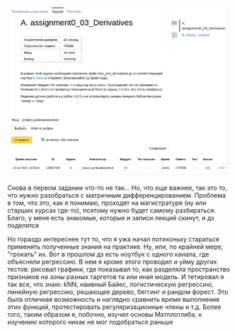 ![баллы 1.5/2](img.png)

Снова в первом задании что-то не так... Но, что еще важнее, так это то, что нужно разобраться с матричным
дифференцированием. Проблема в том, что это, как я понимаю, проходят на магистратуре (ну или старших курсах где-то),
поэтому нужно будет самому разбираться. Благо, у меня есть знакомые, которые и записи лекций скинут, и дз поделятся

Но гораздо интереснее тут то, что я ужа начал потихоньку стараться применять полученные знания на практике. Ну, или, по
крайней мере, "грокать" их. Вот в прошлом дз есть ноутбук с одного канала, где объясняли регрессию. В нем я кроме этого
проводил и уйму других тестов: рисовал графики, где показывал то, как разделяла пространство признаков на зоны разных
таргетов та или иная модель. И тетировал я так все, что знаю: kNN, наивный Байес, логистическую регрессию, линейную
регрессию, решающее дерево, беггинг и рандом форест. Это была отличная возможность и наглядно сравнить время выполнения
этих функций, протестировать регуляризационные члены и т.д. Более того, таким образом я, побочно, изучил основы
Матплотлиба, к изучению которого никак не мог подобраться раньше
